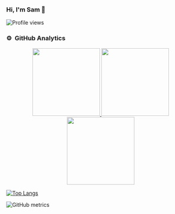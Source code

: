 ### Hi, I'm Sam 👋

![Profile views](https://gpvc.arturio.dev/smalbadger)

### ⚙️ &nbsp;GitHub Analytics

<p align="center">
<a href="https://github.com/smalbadger">
  <img height="180em" src="https://github-readme-stats-eight-theta.vercel.app/api?username=smalbadger&show_icons=true&theme=algolia&include_all_commits=true&count_private=true"/>
  <img height="180em" src="https://github-readme-stats-eight-theta.vercel.app/api/top-langs/?username=smalbadger&layout=compact&langs_count=8&theme=algolia"/>
  <img height="180em" src="https://github-readme-streak-stats.herokuapp.com/?user=smalbadger"
</a>
</p>

[![Top Langs](https://github-readme-stats.vercel.app/api/top-langs/?username=smalbadger)](https://github.com/anuraghazra/github-readme-stats)

![GitHub metrics](https://metrics.lecoq.io/smalbadger)   
